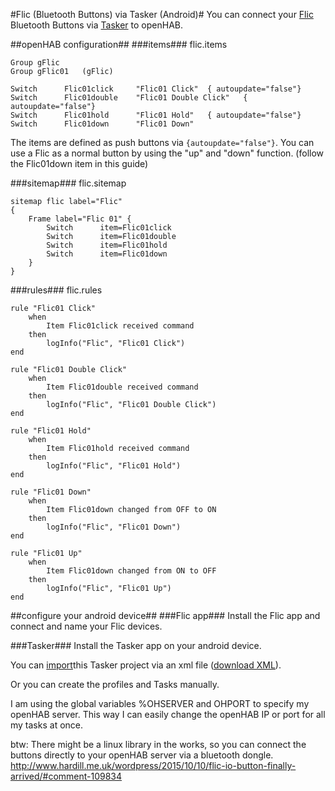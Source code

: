 #Flic (Bluetooth Buttons) via Tasker (Android)#
You can connect your [Flic](http://flic.io) Bluetooth Buttons via [Tasker](https://play.google.com/store/apps/details?id=net.dinglisch.android.taskerm) to openHAB.

##openHAB configuration##
###items###
flic.items
```
Group gFlic
Group gFlic01	(gFlic)

Switch		Flic01click		"Flic01 Click"	{ autoupdate="false"}
Switch		Flic01double	"Flic01 Double Click"	{ autoupdate="false"}
Switch		Flic01hold		"Flic01 Hold"	{ autoupdate="false"}
Switch		Flic01down		"Flic01 Down"
```

The items are defined as push buttons via `{autoupdate="false"}`.
You can use a Flic as a normal button by using the "up" and "down" function. (follow the Flic01down item in this guide)

###sitemap###
flic.sitemap
```
sitemap flic label="Flic"
{	
	Frame label="Flic 01" {
		Switch		item=Flic01click
		Switch		item=Flic01double
		Switch		item=Flic01hold
		Switch		item=Flic01down
	}
}
```

###rules###
flic.rules
```
rule "Flic01 Click"
	when 
		Item Flic01click received command
	then
		logInfo("Flic", "Flic01 Click")
end

rule "Flic01 Double Click"
	when 
		Item Flic01double received command
	then
		logInfo("Flic", "Flic01 Double Click")
end

rule "Flic01 Hold"
	when 
		Item Flic01hold received command
	then
		logInfo("Flic", "Flic01 Hold")
end

rule "Flic01 Down"
	when 
		Item Flic01down changed from OFF to ON
	then
		logInfo("Flic", "Flic01 Down")
end

rule "Flic01 Up"
	when 
		Item Flic01down changed from ON to OFF
	then
		logInfo("Flic", "Flic01 Up")
end
```

##configure your android device##
###Flic app###
Install the Flic app and connect and name your Flic devices.

###Tasker###
Install the Tasker app on your android device.

You can [import](https://www.youtube.com/watch?v=5CCUapaRF3U)this Tasker project via an xml file ([download XML](https://drive.google.com/file/d/0B88Qoo5yy7A7T2lFa1Z3TUhtZk0/view?usp=sharing)).

Or you can create the profiles and Tasks manually.

I am using the global variables %OHSERVER and OHPORT to specify my openHAB server.
This way I can easily change the openHAB IP or port for all my tasks at once.





btw: There might be a linux library in the works, so you can connect the buttons directly to your openHAB server via a bluetooth dongle.
http://www.hardill.me.uk/wordpress/2015/10/10/flic-io-button-finally-arrived/#comment-109834